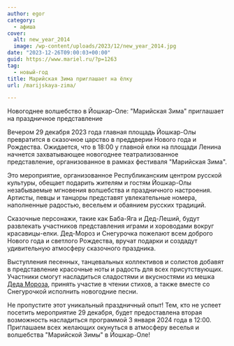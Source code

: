 ```yaml
---
author: egor
category:
  - афиша
cover:
  alt: new_year_2014
  image: /wp-content/uploads/2023/12/new_year_2014.jpg
date: "2023-12-26T09:00:03+00:00"
guid: https://www.mariel.ru/?p=1263
tag:
  - новый-год
title: Марийская Зима приглашает на ёлку
url: /marijskaya-zima/

---
```

Новогоднее волшебство в Йошкар-Оле: "Марийская Зима" приглашает на праздничное представление

Вечером 29 декабря 2023 года главная площадь Йошкар-Олы превратится в сказочное царство в преддверии Нового года и Рождества. Ожидается, что в 18:00 у главной елки на площади Ленина начнется захватывающее новогоднее театрализованное представление, организованное в рамках фестиваля "Марийская Зима".

Это мероприятие, организованное Республиканским центром русской культуры, обещает подарить жителям и гостям Йошкар-Олы незабываемые мгновения волшебства и праздничного настроения. Артисты, певцы и танцоры представят увлекательные номера, наполненные радостью, весельем и обаянием русских традиций.

Сказочные персонажи, такие как Баба-Яга и Дед-Леший, будут развлекать участников представления играми и хороводами вокруг красавицы-елки. Дед-Мороз и Снегурочка пожелают всем доброго Нового года и светлого Рождества, вручат подарки и создадут удивительную атмосферу сказочного праздника.

Выступления песенных, танцевальных коллективов и солистов добавят в представление красочные ноты и радость для всех присутствующих. Участники смогут насладиться сладостями и вкусностями из мешка [Деда Мороза](/marijskij-ded-moroz-jushto-kugyza/), принять участие в чтении стихов, а также вместе со Снегурочкой исполнить новогодние песни.

Не пропустите этот уникальный праздничный опыт! Тем, кто не успеет посетить мероприятие 29 декабря, будет предоставлена вторая возможность насладиться программой 3 января 2024 года в 12:00. Приглашаем всех желающих окунуться в атмосферу веселья и волшебства "Марийской Зимы" в Йошкар-Оле!
